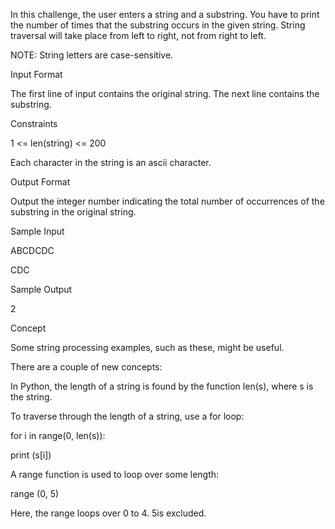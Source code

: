 In this challenge, the user enters a string and a substring. You have to print the number of times that the substring occurs in the given string. String traversal will take place from left to right, not from right to left. 

NOTE: String letters are case-sensitive.

Input Format 

The first line of input contains the original string. The next line contains the substring.

Constraints 

1 <= len(string) <= 200

Each character in the string is an ascii character. 

Output Format 

Output the integer number indicating the total number of occurrences of the substring in the original string. 

Sample Input

ABCDCDC

CDC

Sample Output

2

Concept

Some string processing examples, such as these, might be useful. 

There are a couple of new concepts: 

In Python, the length of a string is found by the function len(s), where s is the string. 

To traverse through the length of a string, use a for loop: 

for i in range(0, len(s)):

  print (s[i])

A range function is used to loop over some length: 

range (0, 5)

Here, the range loops over 0 to 4. 5is excluded.
